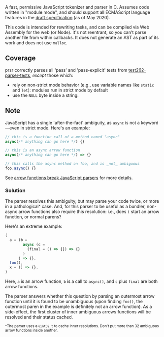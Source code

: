A fast, permissive JavaScript tokenizer and parser in C.
Assumes code written in "module mode", and should support all ECMAScript language features in the [draft specification](https://github.com/tc39/proposals/blob/master/finished-proposals.md) (as of May 2020).

This code is intended for rewriting tasks, and can be compiled via Web Assembly for the web (or Node).
It's not reentrant, so you can't parse another file from within callbacks.
It does not generate an AST as part of its work and does not use `malloc`.

## Coverage

prsr correctly parses all 'pass' and 'pass-explicit' tests from [test262-parser-tests](https://github.com/tc39/test262-parser-tests), _except_ those which:

- rely on non-strict mode behavior (e.g., use variable names like `static` and `let`): modules run in strict mode by default
- use the `NULL` byte inside a string.

## Note

JavaScript has a single 'after-the-fact' ambiguity, as `async` is not a keyword—even in strict mode.
Here's an example:

```js
// this is a function call of a method named "async"
async(/* anything can go here */) {}

// this is an async arrow function
async(/* anything can go here */) => {}

// this calls the async method on foo, and is _not_ ambiguous
foo.async() {}
```

See [arrow functions break JavaScript parsers](https://dev.to/samthor/arrow-functions-break-javascript-parsers-1ldp) for more details.

### Solution

The parser resolves this ambiguity, but may parse your code twice, or more in a pathological^ case.
And, for this parser to be useful as a bundler, non-async arrow functions also require this resolution: i.e., does `(` start an arrow function, or normal parens?

Here's an extreme example:

```js
(
  a = (b =
        async (c =
          (final = () => {}) => {}
        )
      ) => {},
  foo(),
  x = () => {},
)
```

Here, `a` is an arrow function, `b` is a call to `async()`, and `c` plus `final` are both arrow functions.

The parser answers whether this question by parsing an outermost arrow function until it is found to be unambiguous (upon finding `foo()`, the outermost paren in the example is definitely not an arrow function).
As a side-effect, the first cluster of inner ambiguous arrows functions will be resolved and their status cached.

<small>^The parser uses a <code>uint32_t</code> to cache inner resolutions. Don't put more than 32 ambiguous arrow functions inside another.</small>
